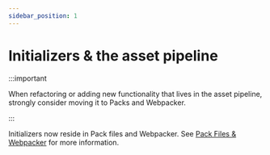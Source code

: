 ```yaml
---
sidebar_position: 1
---
```


# Initializers & the asset pipeline

:::important

When refactoring or adding new functionality that lives in the asset pipeline, strongly consider moving it to Packs and Webpacker.

:::

Initializers now reside in Pack files and Webpacker.  See [Pack Files & Webpacker](/frontend/javascript-approaches/packs#initializers-in-webpacker) for more information.
